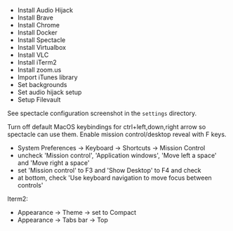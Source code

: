 * Install Audio Hijack
* Install Brave
* Install Chrome
* Install Docker
* Install Spectacle
* Install Virtualbox
* Install VLC
* Install iTerm2
* Install zoom.us
* Import iTunes library
* Set backgrounds
* Set audio hijack setup
* Setup Filevault

See spectacle configuration screenshot in the `settings` directory.

Turn off default MacOS keybindings for ctrl+left,down,right arrow so spectacle can use them. Enable mission control/desktop reveal with F keys.

- System Preferences -> Keyboard -> Shortcuts -> Mission Control
- uncheck 'Mission control', 'Application windows', 'Move left a space' and 'Move right a space'
- set 'Mission control' to F3 and 'Show Desktop' to F4 and check
- at bottom, check 'Use keyboard navigation to move focus between controls'

Iterm2:

- Appearance -> Theme -> set to Compact
- Appearance -> Tabs bar -> Top
